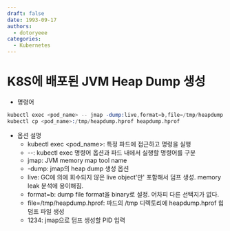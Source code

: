```yaml
---
draft: false
date: 1993-09-17
authors:
  - dotoryeee
categories:
  - Kubernetes
---
```

# K8S에 배포된 JVM Heap Dump 생성

- 명령어
```s
kubectl exec <pod_name> -- jmap -dump:live,format=b,file=/tmp/heapdump.hprof 1234
kubectl cp <pod_name>:/tmp/heapdump.hprof heapdump.hprof
```
- 옵션 설명
    - kubectl exec <pod_name>: 특정 파드에 접근하고 명령을 실행
    - --: kubectl exec 명령어 옵션과 파드 내에서 실행할 명령어를 구분
    - jmap: JVM memory map tool name
    - -dump: jmap의 heap dump 생성 옵션
    - live: GC에 의에 회수되지 않은 live object'만' 포함해서 덤프 생성. memory leak 분석에 용이해짐.
    - format=b: dump file format을 binary로 설정. 어차피 다른 선택지가 없다.
    - file=/tmp/heapdump.hprof: 파드의 /tmp 디렉토리에 heapdump.hprof 힙덤프 파일 생성
    - 1234: jmap으로 덤프 생성할 PID 입력
<!-- more -->